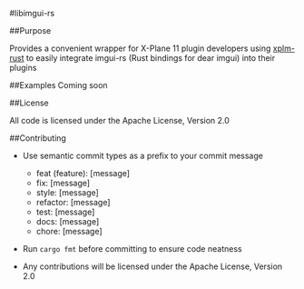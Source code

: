 #libimgui-rs

##Purpose

Provides a convenient wrapper for X-Plane 11 plugin developers using [xplm-rust](https://github.com/samcrow/rust-xplm) to easily integrate imgui-rs (Rust bindings for dear imgui) into their plugins

##Examples 
Coming soon

##License

All code is licensed under the Apache License, Version 2.0

##Contributing

- Use semantic commit types as a prefix to your commit message
  - feat (feature): [message]
  - fix: [message]
  - style: [message]
  - refactor: [message]
  - test: [message]
  - docs: [message]
  - chore: [message]


- Run `cargo fmt` before committing to ensure code neatness


- Any contributions will be licensed under the Apache License, Version 2.0